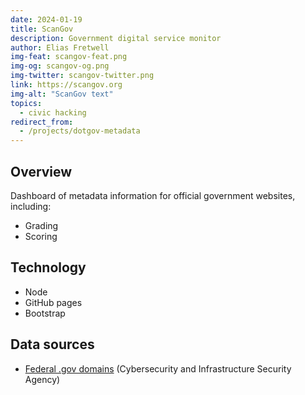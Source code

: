 ```yaml
---
date: 2024-01-19
title: ScanGov
description: Government digital service monitor
author: Elias Fretwell
img-feat: scangov-feat.png
img-og: scangov-og.png
img-twitter: scangov-twitter.png
link: https://scangov.org
img-alt: "ScanGov text"
topics:
  - civic hacking
redirect_from:
  - /projects/dotgov-metadata
---
```


## Overview

Dashboard of metadata information for official government websites, including:

* Grading
* Scoring

## Technology

* Node
* GitHub pages
* Bootstrap

## Data sources

* [Federal .gov domains](https://github.com/cisagov/dotgov-data/blob/main/current-federal.csv) (Cybersecurity and Infrastructure Security Agency)
